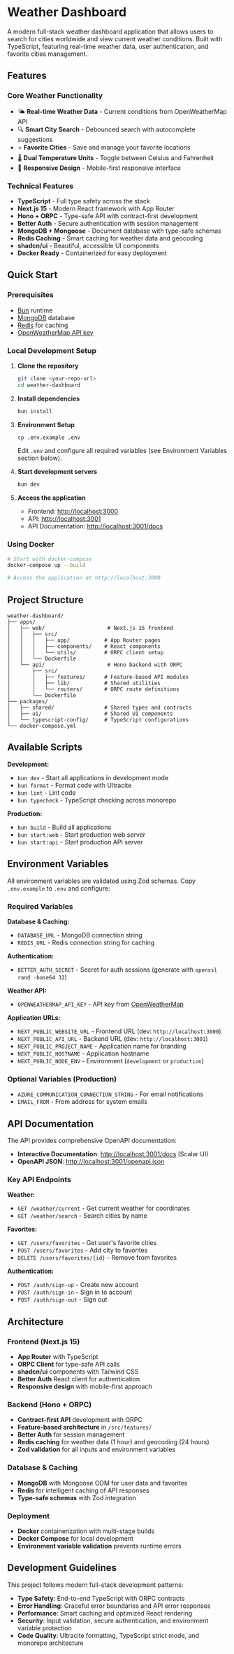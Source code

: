 # Weather Dashboard

A modern full-stack weather dashboard application that allows users to search for cities worldwide and view current weather conditions. Built with TypeScript, featuring real-time weather data, user authentication, and favorite cities management.

## Features

### Core Weather Functionality
- 🌤️ **Real-time Weather Data** - Current conditions from OpenWeatherMap API
- 🔍 **Smart City Search** - Debounced search with autocomplete suggestions
- ⭐ **Favorite Cities** - Save and manage your favorite locations
- 🌡️ **Dual Temperature Units** - Toggle between Celsius and Fahrenheit
- 📱 **Responsive Design** - Mobile-first responsive interface

### Technical Features
- **TypeScript** - Full type safety across the stack
- **Next.js 15** - Modern React framework with App Router
- **Hono + ORPC** - Type-safe API with contract-first development
- **Better Auth** - Secure authentication with session management
- **MongoDB + Mongoose** - Document database with type-safe schemas
- **Redis Caching** - Smart caching for weather data and geocoding
- **shadcn/ui** - Beautiful, accessible UI components
- **Docker Ready** - Containerized for easy deployment

## Quick Start

### Prerequisites
- [Bun](https://bun.sh/) runtime
- [MongoDB](https://www.mongodb.com/) database
- [Redis](https://redis.io/) for caching
- [OpenWeatherMap API key](https://openweathermap.org/api)

### Local Development Setup

1. **Clone the repository**
   ```bash
   git clone <your-repo-url>
   cd weather-dashboard
   ```

2. **Install dependencies**
   ```bash
   bun install
   ```

3. **Environment Setup**
   ```bash
   cp .env.example .env
   ```
   Edit `.env` and configure all required variables (see Environment Variables section below).

4. **Start development servers**
   ```bash
   bun dev
   ```

5. **Access the application**
   - Frontend: [http://localhost:3000](http://localhost:3000)
   - API: [http://localhost:3001](http://localhost:3001)
   - API Documentation: [http://localhost:3001/docs](http://localhost:3001/docs)

### Using Docker

```bash
# Start with docker-compose
docker-compose up --build

# Access the application at http://localhost:3000
```

## Project Structure

```
weather-dashboard/
├── apps/
│   ├── web/                    # Next.js 15 frontend
│   │   ├── src/
│   │   │   ├── app/           # App Router pages
│   │   │   ├── components/    # React components  
│   │   │   └── utils/         # ORPC client setup
│   │   └── Dockerfile
│   └── api/                    # Hono backend with ORPC
│       ├── src/
│       │   ├── features/      # Feature-based API modules
│       │   ├── lib/           # Shared utilities
│       │   └── routers/       # ORPC route definitions
│       └── Dockerfile
├── packages/
│   ├── shared/                # Shared types and contracts
│   ├── ui/                    # Shared UI components
│   └── typescript-config/     # TypeScript configurations
└── docker-compose.yml
```

## Available Scripts

**Development:**
- `bun dev` - Start all applications in development mode
- `bun format` - Format code with Ultracite
- `bun lint` - Lint code
- `bun typecheck` - TypeScript checking across monorepo

**Production:**
- `bun build` - Build all applications
- `bun start:web` - Start production web server
- `bun start:api` - Start production API server

## Environment Variables

All environment variables are validated using Zod schemas. Copy `.env.example` to `.env` and configure:

### Required Variables

**Database & Caching:**
- `DATABASE_URL` - MongoDB connection string
- `REDIS_URL` - Redis connection string for caching

**Authentication:**
- `BETTER_AUTH_SECRET` - Secret for auth sessions (generate with `openssl rand -base64 32`)

**Weather API:**
- `OPENWEATHERMAP_API_KEY` - API key from [OpenWeatherMap](https://openweathermap.org/api)

**Application URLs:**
- `NEXT_PUBLIC_WEBSITE_URL` - Frontend URL (dev: `http://localhost:3000`)
- `NEXT_PUBLIC_API_URL` - Backend URL (dev: `http://localhost:3001`)
- `NEXT_PUBLIC_PROJECT_NAME` - Application name for branding
- `NEXT_PUBLIC_HOSTNAME` - Application hostname
- `NEXT_PUBLIC_NODE_ENV` - Environment (`development` or `production`)

### Optional Variables (Production)
- `AZURE_COMMUNICATION_CONNECTION_STRING` - For email notifications
- `EMAIL_FROM` - From address for system emails

## API Documentation

The API provides comprehensive OpenAPI documentation:

- **Interactive Documentation**: [http://localhost:3001/docs](http://localhost:3001/docs) (Scalar UI)
- **OpenAPI JSON**: [http://localhost:3001/openapi.json](http://localhost:3001/openapi.json)

### Key API Endpoints

**Weather:**
- `GET /weather/current` - Get current weather for coordinates
- `GET /weather/search` - Search cities by name

**Favorites:**
- `GET /users/favorites` - Get user's favorite cities
- `POST /users/favorites` - Add city to favorites
- `DELETE /users/favorites/{id}` - Remove from favorites

**Authentication:**
- `POST /auth/sign-up` - Create new account
- `POST /auth/sign-in` - Sign in to account
- `POST /auth/sign-out` - Sign out

## Architecture

### Frontend (Next.js 15)
- **App Router** with TypeScript
- **ORPC Client** for type-safe API calls
- **shadcn/ui** components with Tailwind CSS
- **Better Auth** React client for authentication
- **Responsive design** with mobile-first approach

### Backend (Hono + ORPC)
- **Contract-first API** development with ORPC
- **Feature-based architecture** in `/src/features/`
- **Better Auth** for session management
- **Redis caching** for weather data (1 hour) and geocoding (24 hours)
- **Zod validation** for all inputs and environment variables

### Database & Caching
- **MongoDB** with Mongoose ODM for user data and favorites
- **Redis** for intelligent caching of API responses
- **Type-safe schemas** with Zod integration

### Deployment
- **Docker** containerization with multi-stage builds
- **Docker Compose** for local development
- **Environment variable validation** prevents runtime errors

## Development Guidelines

This project follows modern full-stack development patterns:

- **Type Safety**: End-to-end TypeScript with ORPC contracts
- **Error Handling**: Graceful error boundaries and API error responses  
- **Performance**: Smart caching and optimized React rendering
- **Security**: Input validation, secure authentication, and environment variable protection
- **Code Quality**: Ultracite formatting, TypeScript strict mode, and monorepo architecture
